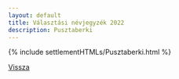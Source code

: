 ```yaml
---
layout: default
title: Választási névjegyzék 2022
description: Pusztaberki
---
```


{% include settlementHTMLs/Pusztaberki.html %}

[Vissza](./)